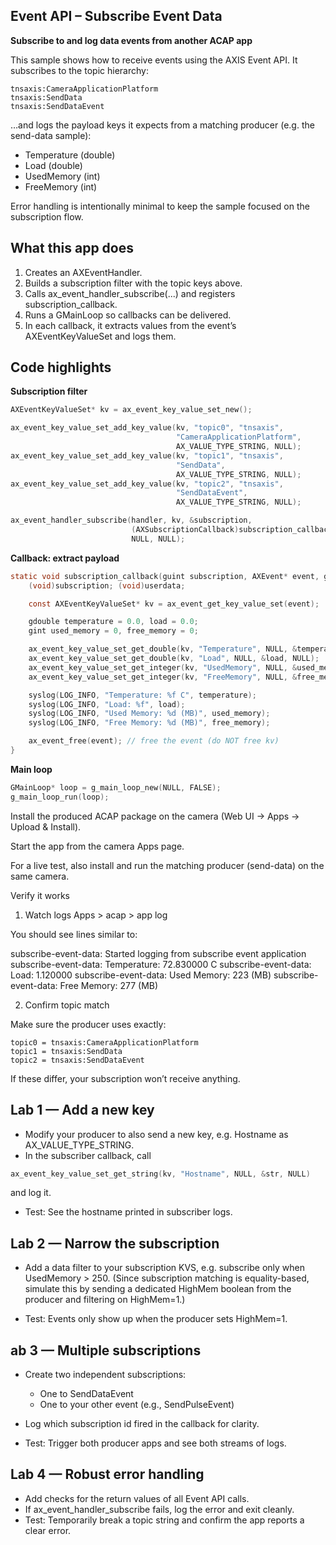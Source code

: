 
## Event API – Subscribe Event Data

**Subscribe to and log data events from another ACAP app**

This sample shows how to receive events using the AXIS Event API. It subscribes to the topic hierarchy:
```
tnsaxis:CameraApplicationPlatform
tnsaxis:SendData
tnsaxis:SendDataEvent
```
…and logs the payload keys it expects from a matching producer (e.g. the send-data sample):

- Temperature (double)
- Load (double)
- UsedMemory (int)
- FreeMemory (int)

Error handling is intentionally minimal to keep the sample focused on the subscription flow.

## What this app does

1. Creates an AXEventHandler.
2. Builds a subscription filter with the topic keys above.
3. Calls ax_event_handler_subscribe(...) and registers subscription_callback.
4. Runs a GMainLoop so callbacks can be delivered.
5. In each callback, it extracts values from the event’s AXEventKeyValueSet and logs them.

## Code highlights

**Subscription filter**

```c
AXEventKeyValueSet* kv = ax_event_key_value_set_new();

ax_event_key_value_set_add_key_value(kv, "topic0", "tnsaxis",
                                     "CameraApplicationPlatform",
                                     AX_VALUE_TYPE_STRING, NULL);
ax_event_key_value_set_add_key_value(kv, "topic1", "tnsaxis",
                                     "SendData",
                                     AX_VALUE_TYPE_STRING, NULL);
ax_event_key_value_set_add_key_value(kv, "topic2", "tnsaxis",
                                     "SendDataEvent",
                                     AX_VALUE_TYPE_STRING, NULL);

ax_event_handler_subscribe(handler, kv, &subscription,
                           (AXSubscriptionCallback)subscription_callback,
                           NULL, NULL);
```

**Callback: extract payload**

```c
static void subscription_callback(guint subscription, AXEvent* event, gpointer* userdata) {
    (void)subscription; (void)userdata;

    const AXEventKeyValueSet* kv = ax_event_get_key_value_set(event);

    gdouble temperature = 0.0, load = 0.0;
    gint used_memory = 0, free_memory = 0;

    ax_event_key_value_set_get_double(kv, "Temperature", NULL, &temperature, NULL);
    ax_event_key_value_set_get_double(kv, "Load", NULL, &load, NULL);
    ax_event_key_value_set_get_integer(kv, "UsedMemory", NULL, &used_memory, NULL);
    ax_event_key_value_set_get_integer(kv, "FreeMemory", NULL, &free_memory, NULL);

    syslog(LOG_INFO, "Temperature: %f C", temperature);
    syslog(LOG_INFO, "Load: %f", load);
    syslog(LOG_INFO, "Used Memory: %d (MB)", used_memory);
    syslog(LOG_INFO, "Free Memory: %d (MB)", free_memory);

    ax_event_free(event); // free the event (do NOT free kv)
}
```

**Main loop**

```c
GMainLoop* loop = g_main_loop_new(NULL, FALSE);
g_main_loop_run(loop);

```


Install the produced ACAP package on the camera (Web UI → Apps → Upload & Install).

Start the app from the camera Apps page.

For a live test, also install and run the matching producer (send-data) on the same camera.

Verify it works
1) Watch logs    Apps > acap > app log

You should see lines similar to:

subscribe-event-data: Started logging from subscribe event application
subscribe-event-data: Temperature: 72.830000 C
subscribe-event-data: Load: 1.120000
subscribe-event-data: Used Memory: 223 (MB)
subscribe-event-data: Free Memory: 277 (MB)

2) Confirm topic match

Make sure the producer uses exactly:

```
topic0 = tnsaxis:CameraApplicationPlatform
topic1 = tnsaxis:SendData
topic2 = tnsaxis:SendDataEvent
```

If these differ, your subscription won’t receive anything.


## Lab 1 — Add a new key

- Modify your producer to also send a new key, e.g. Hostname as AX_VALUE_TYPE_STRING.
- In the subscriber callback, call

```c
ax_event_key_value_set_get_string(kv, "Hostname", NULL, &str, NULL)
```
and log it.

- Test: See the hostname printed in subscriber logs.

## Lab 2 — Narrow the subscription

- Add a data filter to your subscription KVS, e.g. subscribe only when UsedMemory > 250.
(Since subscription matching is equality-based, simulate this by sending a dedicated HighMem boolean from the producer and filtering on HighMem=1.)

- Test: Events only show up when the producer sets HighMem=1.

## ab 3 — Multiple subscriptions

- Create two independent subscriptions:
    - One to SendDataEvent
    - One to your other event (e.g., SendPulseEvent)

- Log which subscription id fired in the callback for clarity.
- Test: Trigger both producer apps and see both streams of logs.

## Lab 4 — Robust error handling

- Add checks for the return values of all Event API calls.
- If ax_event_handler_subscribe fails, log the error and exit cleanly.
- Test: Temporarily break a topic string and confirm the app reports a clear error.